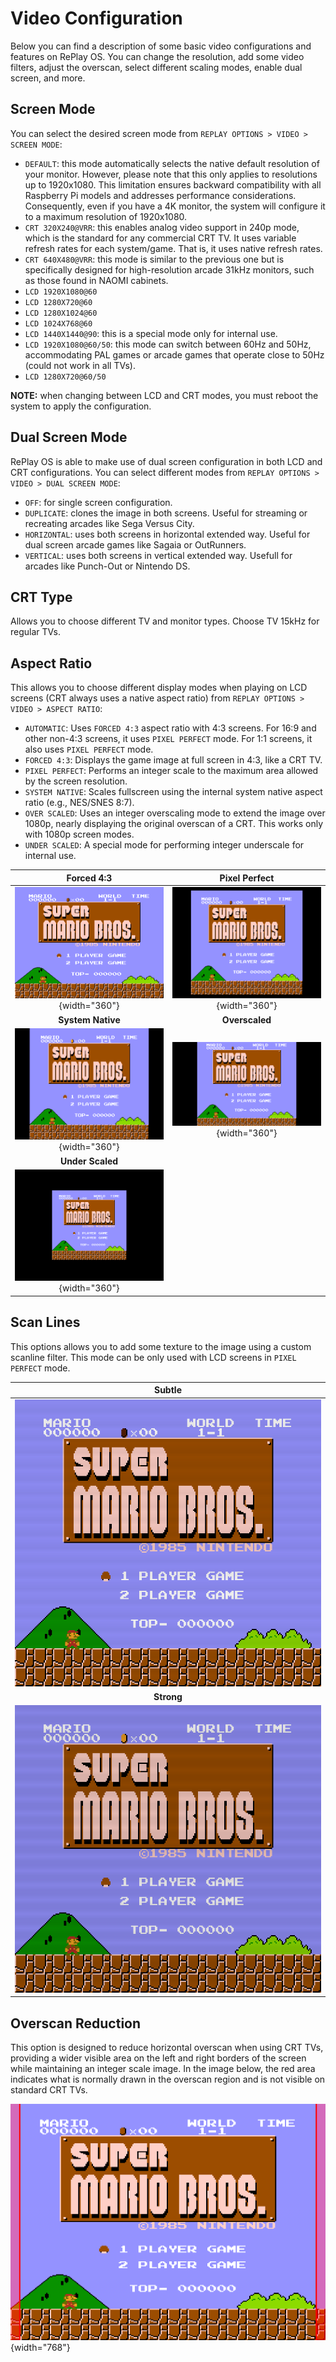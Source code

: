 # Video Configuration

Below you can find a description of some basic video configurations and features on RePlay OS. You can change the resolution, add some video filters, adjust the overscan, select different scaling modes, enable dual screen, and more.

## Screen Mode

You can select the desired screen mode from `REPLAY OPTIONS > VIDEO > SCREEN MODE`:

* `DEFAULT`: this mode automatically selects the native default resolution of your monitor. However, please note that this only applies to resolutions up to 1920x1080. This limitation ensures backward compatibility with all Raspberry Pi models and addresses performance considerations. Consequently, even if you have a 4K monitor, the system will configure it to a maximum resolution of 1920x1080.
* `CRT 320X240@VRR`: this enables analog video support in 240p mode, which is the standard for any commercial CRT TV. It uses variable refresh rates for each system/game. That is, it uses native refresh rates.
* `CRT 640X480@VRR`: this mode is similar to the previous one but is specifically designed for high-resolution arcade 31kHz monitors, such as those found in NAOMI cabinets.
* `LCD 1920X1080@60`
* `LCD 1280X720@60`
* `LCD 1280X1024@60`
* `LCD 1024X768@60`
* `LCD 1440X1440@90`: this is a special mode only for internal use.
* `LCD 1920X1080@60/50`: this mode can switch between 60Hz and 50Hz, accommodating PAL games or arcade games that operate close to 50Hz (could not work in all TVs).
* `LCD 1280X720@60/50`

**NOTE:** when changing between LCD and CRT modes, you must reboot the system to apply the configuration.

## Dual Screen Mode

RePlay OS is able to make use of dual screen configuration in both LCD and CRT configurations. You can select different modes from `REPLAY OPTIONS > VIDEO > DUAL SCREEN MODE`:

* `OFF`: for single screen configuration.
* `DUPLICATE`: clones the image in both screens. Useful for streaming or recreating arcades like Sega Versus City. 
* `HORIZONTAL`: uses both screens in horizontal extended way. Useful for dual screen arcade games like Sagaia or OutRunners.
* `VERTICAL`: uses both screens in vertical extended way. Usefull for arcades like Punch-Out or Nintendo DS.

## CRT Type

Allows you to choose different TV and monitor types. Choose TV 15kHz for regular TVs.

## Aspect Ratio

This allows you to choose different display modes when playing on LCD screens (CRT always uses a native aspect ratio) from `REPLAY OPTIONS > VIDEO > ASPECT RATIO`:

* `AUTOMATIC`: Uses `FORCED 4:3` aspect ratio with 4:3 screens. For 16:9 and other non-4:3 screens, it uses `PIXEL PERFECT` mode. For 1:1 screens, it also uses `PIXEL PERFECT` mode.
* `FORCED 4:3`: Displays the game image at full screen in 4:3, like a CRT TV.
* `PIXEL PERFECT`: Performs an integer scale to the maximum area allowed by the screen resolution.
* `SYSTEM NATIVE`: Scales fullscreen using the internal system native aspect ratio (e.g., NES/SNES 8:7).
* `OVER SCALED`: Uses an integer overscaling mode to extend the image over 1080p, nearly displaying the original overscan of a CRT. This works only with 1080p screen modes.
* `UNDER SCALED`: A special mode for performing integer underscale for internal use.

| Forced 4:3|Pixel Perfect |
|:----------------------------------:|:------------------:|
| ![4_3](img/4_3.png){width="360"} | ![pixel_perfect](img/pixel_perfect.png){width="360"} |
| **System Native** | **Overscaled** |
| ![system_native](img/system_native.png){width="360"} | ![overscaled](img/overscaled.png){width="360"} |
| **Under Scaled** | |
| ![underscaled](img/underscaled.png){width="360"} ||

## Scan Lines

This options allows you to add some texture to the image using a custom scanline filter. This mode can be only used with LCD screens in `PIXEL PERFECT` mode.

| Subtle |
|:----------------------------------:|
| ![subtle](img/scanline_subtle.png) |
| **Strong** |
| ![strong](img/scanline_strong.png) |

## Overscan Reduction

This option is designed to reduce horizontal overscan when using CRT TVs, providing a wider visible area on the left and right borders of the screen while maintaining an integer scale image. In the image below, the red area indicates what is normally drawn in the overscan region and is not visible on standard CRT TVs.

![subtle](img/overscan.png){width="768"}